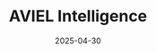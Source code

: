 ---  
layout: startup_page  
title: "AVIEL Intelligence"  
id: "aviel.tech"  
permalink: "/avielintelligenceaviel.tech04302025/"  
website: "https://www.aviel.tech/"  
funding_round: "Pre-Seed"  
funding_amount: "£350K"  
investors: "Fuel Ventures, Cambridge Angels, a range of angel investors"  
about: "AVIEL Intelligence provides actionable intelligence to banks and PSPs to prevent financial scams before they occur. Its proprietary AI-powered engine identifies scam networks and allows for real-time action, using AI personas to interact with scammers and extract crucial information. This proactive approach helps banks mitigate fraud risks more effectively."  
markets: "Fintech, Cybersecurity, SaaS, Artificial Intelligence & Machine Learning"  
hq: "London, England, United Kingdom"  
founded_year: "2024"  
linkedin: "https://www.linkedin.com/company/avielintelligence"  
twitter: ""  
instagram: ""  
facebook: ""  
crunchbase: "https://www.crunchbase.com/organization/aviel-intelligence/signals_and_news"  
pitchbook: "https://pitchbook.com/profiles/company/812078-02"  

date_display: "30-Apr-2025"  
date: "2025-04-30"

# SEO Optimization  
meta_title: "AVIEL Intelligence - Pre-Seed Funding (£350K)"  
meta_description: "AVIEL Intelligence, AVIEL Intelligence provides actionable intelligence to banks and PSPs to prevent financial scams before they occur. Its proprietary AI-powered engine ..."  
meta_keywords: "AVIEL Intelligence, Fintech, Cybersecurity, SaaS, Artificial Intelligence & Machine Learning, Pre-Seed funding"  
canonical_url: "https://startup.projectstartups.com/avielintelligenceaviel.tech04302025/"  
---